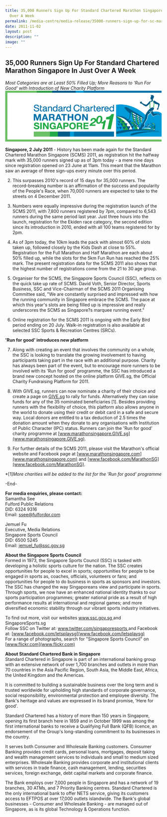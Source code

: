 ```yaml
---
title: 35,000 Runners Sign Up For Standard Chartered Marathon Singapore In Just
  Over A Week
permalink: /media-centre/media-release/35000-runners-sign-up-for-sc-marathon-singapore-in-just-over-a-week/
date: 2011-11-02
layout: post
description: ""
image: ""
---
```

## **35,000 Runners Sign Up For Standard Chartered Marathon Singapore In Just Over A Week**


*Most Categories are at Least 50% Filled Up; More Reasons to 'Run For Good' with Introduction of New Charity Platform*
![](/images/Media%20Centre/Media%20Release/2011/Jul/Standardcharteredrun2011.jpeg)

**Singapore, 2 July 2011** - History has been made again for the Standard Chartered Marathon Singapore (SCMS) 2011, as registration hit the halfway mark with 35,000 runners signed up as of 3pm today - a mere nine days since registration opened on 23 June at 11am. This meant that the Marathon saw an average of three sign-ups every minute over this period.

2. This surpasses 2010's record of 15 days for 35,000 runners. The record-breaking number is an affirmation of the success and popularity of the People's Race, when 70,000 runners are expected to take to the streets on 4 December 2011.

3. Numbers were equally impressive during the registration launch of the SCMS 2011, with 7,800 runners registered by 7pm, compared to 6,543 runners during the same period last year. Just three hours into the launch, registration for the Ekiden race category, the second edition since its introduction in 2010, ended with all 100 teams registered for by 2pm.

4. As of 3pm today, the 10km leads the pack with almost 60% of slots taken up, followed closely by the Kids Dash at close to 55%. Registration for the Full Marathon and Half Marathon are each about 50% filled up, while the slots for the 5km Fun Run has reached the 25% mark. The present registration data for the SCMS 2011 also shows that the highest number of registrations come from the 21 to 30 age group.

5. Organiser for the SCMS, the Singapore Sports Council (SSC), reflects on the quick take up rate of SCMS. David Voth, Senior Director, Sports Business, SSC and Vice-Chairman of the SCMS 2011 Organising Committee said, "We are constantly surprised and impressed with how the running community in Singapore embrace the SCMS. The pace at which this year's slots are being filled up is impressive and really underscores the SCMS as Singapore?s marquee running event."

6. Online registration for the SCMS 2011 is ongoing with the Early Bird period ending on 20 July. Walk-in registration is also available at selected SSC Sports & Recreation Centres (SRCs).

**'Run for good' introduces new platform**

7. Along with creating an event that involves the community on a whole, the SSC is looking to translate the growing involvement to having participants taking part in the race with an additional purpose. Charity has always been part of the event, but to encourage more runners to be involved with its 'Run for good' programme, the SSC has introduced a brand new concept hosted on the online platform GIVE.sg, the Official Charity Fundraising Platform for 2011.

8. With GIVE.sg, runners can now nominate a charity of their choice and create a page on [GIVE.sg](GIVE.sg) to rally for funds. Alternatively they can raise funds for any of the 35 nominated beneficiaries [1]. Besides providing runners with the flexibility of choice, this platform also allows anyone in the world to donate using their credit or debit card in a safe and secure way. Local donors are entitled to a tax deduction of 2.5 times the donation amount when they donate to any organisations with Institution of Public Character (IPC) status. Runners can join the 'Run for good' charity programme at [www.marathonsingapore.GIVE.sg](www.marathonsingapore.GIVE.sg).

9. For further details of the SCMS 2011, please visit the Marathon's official website and Facebook page at [www.marathonsingapore.com](www.marathonsingapore.com) and [www.facebook.com/MarathonSG](www.facebook.com/MarathonSG).


*[1]*More charities will be added to the list for the 'Run for good' programme*

-End-

**For media enquiries, please contact:**
<br>
Samantha See
<br>Fulford Public Relations
<br>DID: 6324 9316
<br>Email: ssee@fulfordpr.com

Jemuel Fu
<br>Executive, Media Relations
<br>Singapore Sports Council
<br>DID: 6500 5245
<br>Email: jemuel_fu@ssc.gov.sg

**About the Singapore Sports Council**
<br>
Formed in 1973, the Singapore Sports Council (SSC) is tasked with developing a holistic sports culture for the nation. The SSC creates opportunities for people to excel in sports; opportunities for people to be engaged in sports as, coaches, officials, volunteers or fans; and opportunities for people to do business in sports as sponsors and investors. The SSC has changed the way Singaporeans view and participate in sports. Through sports, we now have an enhanced national identity thanks to our sports participation programmes; greater national pride as a result of high performance results at international and regional games; and more diversified economic stability through our vibrant sports industry initiatives.

To find out more, visit our websites [www.ssc.gov.sg ](www.ssc.gov.sg)and SingaporeSports.sg
<br>
Follow SSC on Twitter at: [www.twitter.com/singaporesports ](www.twitter.com/singaporesports)and Facebook at: [www.facebook.com/letsplaysg](www.facebook.com/letsplaysg)
<br>
For a range of photographs, search for "Singapore Sports Council" on [www.flickr.com](www.flickr.com)

**About Standard Chartered Bank in Singapore**
<br>
Standard Chartered in Singapore is part of an international banking group with an extensive network of over 1,700 branches and outlets in more than 70 countries in the Asia Pacific Region, South Asia, the Middle East, Africa, the United Kingdom and the Americas.

It is committed to building a sustainable business over the long term and is trusted worldwide for upholding high standards of corporate governance, social responsibility, environmental protection and employee diversity. The Bank's heritage and values are expressed in its brand promise, 'Here for good'.

Standard Chartered has a history of more than 150 years in Singapore, opening its first branch here in 1859 and in October 1999 was among the first international banks to receive a Qualifying Full Bank (QFB) licence, an endorsement of the Group's long-standing commitment to its businesses in the country.

It serves both Consumer and Wholesale Banking customers. Consumer Banking provides credit cards, personal loans, mortgages, deposit taking and wealth management services to individuals and small to medium sized enterprises. Wholesale Banking provides corporate and institutional clients with services in trade finance, cash management, lending, securities services, foreign exchange, debt capital markets and corporate finance.

The Bank employs over 7,000 people in Singapore and has a network of 19 branches, 30 ATMs, and 7 Priority Banking centres. Standard Chartered is the only international bank to offer NETS service, giving its customers access to EFTPOS at over 17,000 outlets islandwide. The Bank's global businesses - Consumer and Wholesale Banking - are managed out of Singapore, as is its global Technology & Operations function.